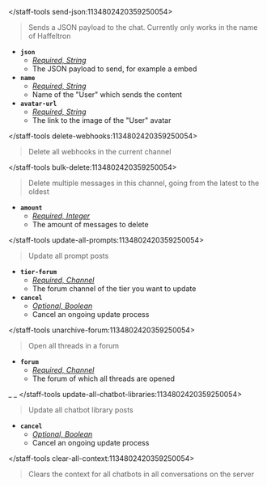 </staff-tools send-json:1134802420359250054>
> Sends a JSON payload to the chat. Currently only works in the name of Haffeltron
- __**`json`**__
  - *[Required, String](<https://discord.com/channels/1100933695986208849/1139918131737923614/1149278889156296724>)*
  - The JSON payload to send, for example a embed
- __**`name`**__
  - *[Required, String](<https://discord.com/channels/1100933695986208849/1139918131737923614/1149278889156296724>)*
  - Name of the "User" which sends the content
- __**`avatar-url`**__
  - *[Required, String](<https://discord.com/channels/1100933695986208849/1139918131737923614/1149278889156296724>)*
  - The link to the image of the "User" avatar

</staff-tools delete-webhooks:1134802420359250054>
> Delete all webhooks in the current channel

</staff-tools bulk-delete:1134802420359250054>
> Delete multiple messages in this channel, going from the latest to the oldest
- __**`amount`**__
  - *[Required, Integer](<https://discord.com/channels/1100933695986208849/1139918131737923614/1149278889156296724>)*
  - The amount of messages to delete

</staff-tools update-all-prompts:1134802420359250054>
> Update all prompt posts
- __**`tier-forum`**__
  - *[Required, Channel](<https://discord.com/channels/1100933695986208849/1139918131737923614/1149278889156296724>)*
  - The forum channel of the tier you want to update
- __**`cancel`**__
  - *[Optional, Boolean](<https://discord.com/channels/1100933695986208849/1139918131737923614/1149278889156296724>)*
  - Cancel an ongoing update process

</staff-tools unarchive-forum:1134802420359250054>
> Open all threads in a forum
- __**`forum`**__
  - *[Required, Channel](<https://discord.com/channels/1100933695986208849/1139918131737923614/1149278889156296724>)*
  - The forum of which all threads are opened

_ _
</staff-tools update-all-chatbot-libraries:1134802420359250054>
> Update all chatbot library posts
- __**`cancel`**__
  - *[Optional, Boolean](<https://discord.com/channels/1100933695986208849/1139918131737923614/1149278889156296724>)*
  - Cancel an ongoing update process

</staff-tools clear-all-context:1134802420359250054>
> Clears the context for all chatbots in all conversations on the server